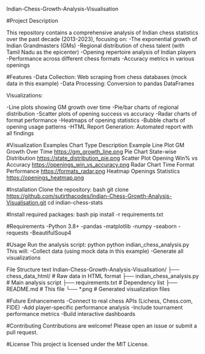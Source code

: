 Indian-Chess-Growth-Analysis-Visualisation

#Project Description

This repository contains a comprehensive analysis of Indian chess statistics over the past decade (2013-2023), focusing on:
-The exponential growth of Indian Grandmasters (GMs)
-Regional distribution of chess talent (with Tamil Nadu as the epicenter)
-Opening repertoire analysis of Indian players
-Performance across different chess formats
-Accuracy metrics in various openings

#Features
-Data Collection: Web scraping from chess databases (mock data in this example)
-Data Processing: Conversion to pandas DataFrames

Visualizations:

-Line plots showing GM growth over time
-Pie/bar charts of regional distribution
-Scatter plots of opening success vs accuracy
-Radar charts of format performance
-Heatmaps of opening statistics
-Bubble charts of opening usage patterns
-HTML Report Generation: Automated report with all findings

#Visualization     Examples
Chart Type       	Description	                  Example
Line Plot	        GM Growth Over Time	          https://gm_growth_line.png
Pie Chart   	    State-wise Distribution	      https://state_distribution_pie.png
Scatter Plot	    Opening Win% vs Accuracy	    https://openings_win_vs_accuracy.png
Radar Chart	      Time Format Performance	      https://formats_radar.png
Heatmap         	Openings Statistics	          https://openings_heatmap.png

#Installation 
Clone the repository:
bash
git clone https://github.com/sutirthacodes/Indian-Chess-Growth-Analysis-Visualisation.git
cd indian-chess-stats

#Install required packages:
bash
pip install -r requirements.txt

#Requirements
-Python 3.8+
-pandas
-matplotlib
-numpy
-seaborn
-requests
-BeautifulSoup4

#Usage
Run the analysis script:
python
python indian_chess_analysis.py
This will:
-Collect data (using mock data in this example)
-Generate all visualizations


File Structure
text
Indian-Chess-Growth-Analysis-Visualisation/
├── chess_data_html/          # Raw data in HTML format
├── indian_chess_analysis.py  # Main analysis script
├── requirements.txt          # Dependency list
├── README.md                 # This file
└── *.png                     # Generated visualization files

#Future Enhancements
-Connect to real chess APIs (Lichess, Chess.com, FIDE)
-Add player-specific performance analysis
-Include tournament performance metrics
-Build interactive dashboards

#Contributing
Contributions are welcome! Please open an issue or submit a pull request.

#License
This project is licensed under the MIT License.
